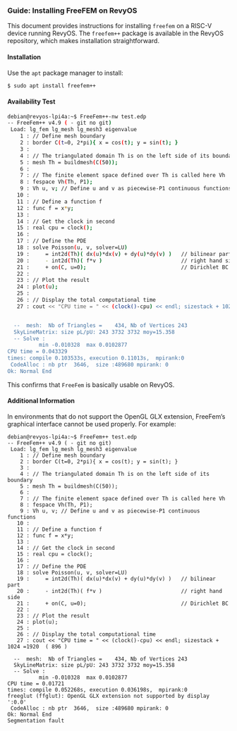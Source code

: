 ### **Guide: Installing FreeFEM on RevyOS**

This document provides instructions for installing `freefem` on a RISC-V device running RevyOS. The `freefem++` package is available in the RevyOS repository, which makes installation straightforward.

#### Installation

Use the `apt` package manager to install:

```bash
$ sudo apt install freefem++
```

#### Availability Test

```bash
debian@revyos-lpi4a:~$ FreeFem++-nw test.edp
-- FreeFem++ v4.9 ( - git no git)
 Load: lg_fem lg_mesh lg_mesh3 eigenvalue
    1 : // Define mesh boundary
    2 : border C(t=0, 2*pi){ x = cos(t); y = sin(t); }
    3 :
    4 : // The triangulated domain Th is on the left side of its boundary
    5 : mesh Th = buildmesh(C(50));
    6 :
    7 : // The finite element space defined over Th is called here Vh
    8 : fespace Vh(Th, P1);
    9 : Vh u, v; // Define u and v as piecewise-P1 continuous functions
   10 :
   11 : // Define a function f
   12 : func f = x*y;
   13 :
   14 : // Get the clock in second
   15 : real cpu = clock();
   16 :
   17 : // Define the PDE
   18 : solve Poisson(u, v, solver=LU)
   19 :     = int2d(Th)( dx(u)*dx(v) + dy(u)*dy(v) )   // bilinear part
   20 :     - int2d(Th)( f*v )                         // right hand side
   21 :     + on(C, u=0);                              // Dirichlet BC
   22 :
   23 : // Plot the result
   24 : plot(u);
   25 :
   26 : // Display the total computational time
   27 : cout << "CPU time = " << (clock()-cpu) << endl; sizestack + 1024 =1920  ( 896 )


  --  mesh:  Nb of Triangles =    434, Nb of Vertices 243
  SkyLineMatrix: size pL/pU: 243 3732 3732 moy=15.358
  -- Solve :
          min -0.010328  max 0.0102877
CPU time = 0.043329
times: compile 0.103533s, execution 0.11013s,  mpirank:0
 CodeAlloc : nb ptr  3646,  size :489680 mpirank: 0
Ok: Normal End
```

This confirms that `FreeFem` is basically usable on RevyOS.

#### Additional Information

In environments that do not support the OpenGL GLX extension, FreeFem’s graphical interface cannot be used properly. For example:

```
debian@revyos-lpi4a:~$ FreeFem++ test.edp
-- FreeFem++ v4.9 ( - git no git)
 Load: lg_fem lg_mesh lg_mesh3 eigenvalue
    1 : // Define mesh boundary
    2 : border C(t=0, 2*pi){ x = cos(t); y = sin(t); }
    3 :
    4 : // The triangulated domain Th is on the left side of its boundary
    5 : mesh Th = buildmesh(C(50));
    6 :
    7 : // The finite element space defined over Th is called here Vh
    8 : fespace Vh(Th, P1);
    9 : Vh u, v; // Define u and v as piecewise-P1 continuous functions
   10 :
   11 : // Define a function f
   12 : func f = x*y;
   13 :
   14 : // Get the clock in second
   15 : real cpu = clock();
   16 :
   17 : // Define the PDE
   18 : solve Poisson(u, v, solver=LU)
   19 :     = int2d(Th)( dx(u)*dx(v) + dy(u)*dy(v) )   // bilinear part
   20 :     - int2d(Th)( f*v )                         // right hand side
   21 :     + on(C, u=0);                              // Dirichlet BC
   22 :
   23 : // Plot the result
   24 : plot(u);
   25 :
   26 : // Display the total computational time
   27 : cout << "CPU time = " << (clock()-cpu) << endl; sizestack + 1024 =1920  ( 896 )

  --  mesh:  Nb of Triangles =    434, Nb of Vertices 243
  SkyLineMatrix: size pL/pU: 243 3732 3732 moy=15.358
  -- Solve :
          min -0.010328  max 0.0102877
CPU time = 0.01721
times: compile 0.052268s, execution 0.036198s,  mpirank:0
freeglut (ffglut): OpenGL GLX extension not supported by display ':0.0'
 CodeAlloc : nb ptr  3646,  size :489680 mpirank: 0
Ok: Normal End
Segmentation fault
```
